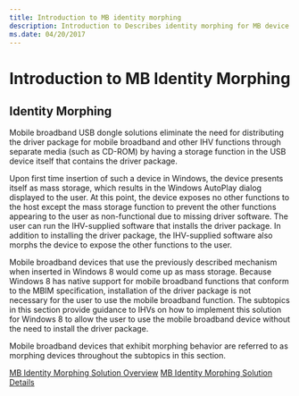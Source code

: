 ```yaml
---
title: Introduction to MB identity morphing
description: Introduction to Describes identity morphing for MB device drivers
ms.date: 04/20/2017
---
```


# Introduction to MB Identity Morphing


## Identity Morphing


Mobile broadband USB dongle solutions eliminate the need for distributing the driver package for mobile broadband and other IHV functions through separate media (such as CD-ROM) by having a storage function in the USB device itself that contains the driver package.

Upon first time insertion of such a device in Windows, the device presents itself as mass storage, which results in the Windows AutoPlay dialog displayed to the user. At this point, the device exposes no other functions to the host except the mass storage function to prevent the other functions appearing to the user as non-functional due to missing driver software. The user can run the IHV-supplied software that installs the driver package. In addition to installing the driver package, the IHV-supplied software also morphs the device to expose the other functions to the user.

Mobile broadband devices that use the previously described mechanism when inserted in Windows 8 would come up as mass storage. Because Windows 8 has native support for mobile broadband functions that conform to the MBIM specification, installation of the driver package is not necessary for the user to use the mobile broadband function. The subtopics in this section provide guidance to IHVs on how to implement this solution for Windows 8 to allow the user to use the mobile broadband device without the need to install the driver package.

Mobile broadband devices that exhibit morphing behavior are referred to as morphing devices throughout the subtopics in this section.

[MB Identity Morphing Solution Overview](mb-identity-morphing-solution-overview.md)
[MB Identity Morphing Solution Details](mb-identity-morphing-solution-details.md)
 

 





